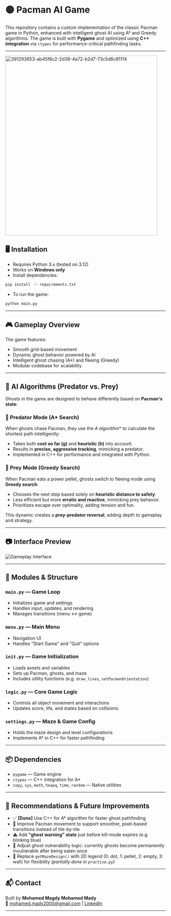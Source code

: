 # 🟡 Pacman AI Game

This repository contains a custom implementation of the classic Pacman game in Python, enhanced with intelligent ghost AI using A* and Greedy algorithms. The game is built with **Pygame** and optimized using **C++ integration** via `ctypes` for performance-critical pathfinding tasks.

---

<img width="477" height="565" alt="391293653-ab45f6c2-2d38-4a72-b2d7-73c5d6c81114" src="https://github.com/user-attachments/assets/4f7ac047-de23-40ee-841e-08c93c961d96" />


## 🖥️ Installation

- Requires Python 3.x (tested on 3.12)
- Works on **Windows only**
- Install dependencies:

```bash
pip install -r requirements.txt
```

- To run the game:

```bash
python main.py
```

---

## 🎮 Gameplay Overview

The game features:
- Smooth grid-based movement
- Dynamic ghost behavior powered by AI
- Intelligent ghost chasing (A*) and fleeing (Greedy)
- Modular codebase for scalability

---

## 🧠 AI Algorithms (Predator vs. Prey)

Ghosts in the game are designed to behave differently based on **Pacman's state**:

### 👹 Predator Mode (A* Search)
When ghosts chase Pacman, they use the **A* algorithm** to calculate the shortest path intelligently:
- Takes both **cost so far (g)** and **heuristic (h)** into account.
- Results in **precise, aggressive tracking**, mimicking a predator.
- Implemented in C++ for performance and integrated with Python.

### 👻 Prey Mode (Greedy Search)
When Pacman eats a power pellet, ghosts switch to fleeing mode using **Greedy search**:
- Chooses the next step based solely on **heuristic distance to safety**.
- Less efficient but more **erratic and reactive**, mimicking prey behavior.
- Prioritizes escape over optimality, adding tension and fun.

This dynamic creates a **prey-predator reversal**, adding depth to gameplay and strategy.

---

## 📷 Interface Preview

![Gameplay Interface](https://github.com/user-attachments/assets/ab45f6c2-2d38-4a72-b2d7-73c5d6c81114)

---

## 🧩 Modules & Structure

### `main.py` — Game Loop
- Initializes game and settings
- Handles input, updates, and rendering
- Manages transitions (menu ↔ game)

### `menu.py` — Main Menu
- Navigation UI
- Handles "Start Game" and "Quit" options

### `init.py` — Game Initialization
- Loads assets and variables
- Sets up Pacman, ghosts, and maze
- Includes utility functions (e.g. `draw_lives`, `setPacmanOrientation`)

### `logic.py` — Core Game Logic
- Controls all object movement and interactions
- Updates score, life, and states based on collisions

### `settings.py` — Maze & Game Config
- Holds the maze design and level configurations
- Implements A* in C++ for faster pathfinding

---

## 📦 Dependencies

- `pygame` — Game engine
- `ctypes` — C++ integration for A*
- `copy`, `sys`, `math`, `heapq`, `time`, `random` — Native utilities

---

## 🔧 Recommendations & Future Improvements

- ✅ **[Done]** Use C++ for A* algorithm for faster ghost pathfinding
- 🚧 Improve Pacman movement to support smoother, pixel-based transitions instead of tile-by-tile
- ⚠️ Add **"ghost warning" state** just before kill-mode expires (e.g. blinking blue)
- 👻 Adjust ghost vulnerability logic: currently ghosts become permanently invulnerable after being eaten once
- 🧱 Replace `getMazeDesign()` with 2D legend (0: dot, 1: pellet, 2: empty, 3: wall) for flexibility *(partially done in `practise.py`)*

---

## 📬 Contact

Built by **Mohamed Magdy Mohamed Mady**  
📧 mohamed.mady2000@gmail.com | [LinkedIn](https://www.linkedin.com/in/mohamed-mady-422b23192)

---
